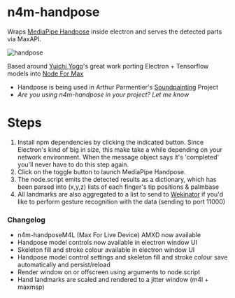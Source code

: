 # n4m-handpose
Wraps [MediaPipe Handpose](https://github.com/tensorflow/tfjs-models/tree/master/handpose) inside electron and serves the detected parts via MaxAPI.

![handpose](https://user-images.githubusercontent.com/43569216/81646758-261df680-946f-11ea-825a-81d8d81abe4e.gif)

Based around [Yuichi Yogo](https://github.com/yuichkun)'s great work porting Electron + Tensorflow models into [Node For Max](https://github.com/Cycling74/n4m-examples)

- Handpose is being used in Arthur Parmentier's [Soundpainting](https://github.com/arthur-parmentier/soundpainting-signs-gestures-recognition) Project
- *Are you using n4m-handpose in your project? Let me know*


# Steps
1. Install npm dependencies by clicking the indicated button. Since Electron's kind of big in size, this make take a while depending on your network environment. When the message object says it's 'completed' you'll never have to do this step again.
2. Click on the toggle button to launch MediaPipe Handpose. 
3. The node.script emits the detected results as a dictionary, which has been parsed into (x,y,z) lists of each finger's tip positions & palmbase
4. All landmarks are also aggregated to a list to send to [Wekinator](http://www.wekinator.org/) if you'd like to perform gesture recognition with the data (sending to port 11000)


### Changelog
- n4m-handposeM4L (Max For Live Device) AMXD now available
- Handpose model controls now available in electron window UI
- Skeleton fill and stroke colour available in electron window UI
- Handpose model control settings and skeleton fill and stroke colour save automatically and persist/reload 
- Render window on or offscreen using arguments to node.script
- Hand landmarks are scaled and rendered to a jitter window (m4l + maxmsp)

